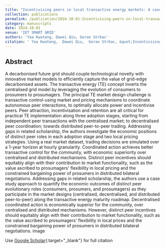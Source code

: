 ```yaml
---
title: "Incentivising peers in local transactive energy markets: A case study for consumers, prosumers and prosumagers"
collection: publications
permalink: /publication/2024-10-01-Incentivising-peers-in-local-transactive-energy-markets-A-case-study-for-consumers-prosumers-and-prosumagers
category: manuscripts
date: 2024-10-01
venue: 'IET SMART GRID'
authors: 'Yaa Kwateng, Dawei Qiu, Goran Strbac'
citation: ' Yaa Kwateng,  Dawei Qiu,  Goran Strbac, &quot;Incentivising peers in local transactive energy markets: A case study for consumers, prosumers and prosumagers.&quot; IET SMART GRID, 2024.'
---
```


## Abstract

A decarbonised future grid should couple technological novelty with innovative market models to efficiently capture the value of grid-edge decarbonised assets. The transactive energy (TE) concept inverts the centralised grid model by leveraging the evolution of consumers to prosumers to prosumagers. The principal TE market design challenge is transactive control-using market and pricing mechanisms to coordinate autonomous peer interactions, to optimally allocate power and incentivise peers. Peer attraction, incentivisation and retention are all critical for practical TE implementation along three adoption stages, starting from independent peer transactions with the centralised market; to decentralised peer coordination; towards distributed peer-to-peer trading. Addressing gaps in related scholarship, the authors investigate the economic positions of distinct peer roles in each adoption stage and two local pricing strategies. Using a real market dataset, trading decisions are simulated over a 1-year horizon at hourly granularity. Coordinated action achieves better transactive control for the community, with economic superiority over centralised and distributed mechanisms. Distinct peer incentives should equitably align with their contribution to market functionality, such as the value ascribed to prosumagers&apos; flexibility in local pricing and the constrained bargaining power of prosumers in distributed bilateral negotiations. Addressing gaps in related scholarship, the authors use a case study approach to quantify the economic outcomes of distinct peer evolutionary roles (consumers, prosumers, and prosumagers) as they participate in the market designs (centralised, decentralised, and distributed peer-to-peer) along the transactive energy maturity roadmap. Decentralised coordinated action is economically superior for the community, over centralised and distributed mechanisms. However, distinct peer incentives should equitably align with their contribution to market functionality, such as the value ascribed to prosumagers&apos; flexibility in local prices and the constrained bargaining power of prosumers in distributed bilateral negotiations. image

Use [Google Scholar](https://scholar.google.com/scholar?q=Incentivising+peers+in+local+transactive+energy+markets:+A+case+study+for+consumers,+prosumers+and+prosumagers){:target="_blank"} for full citation